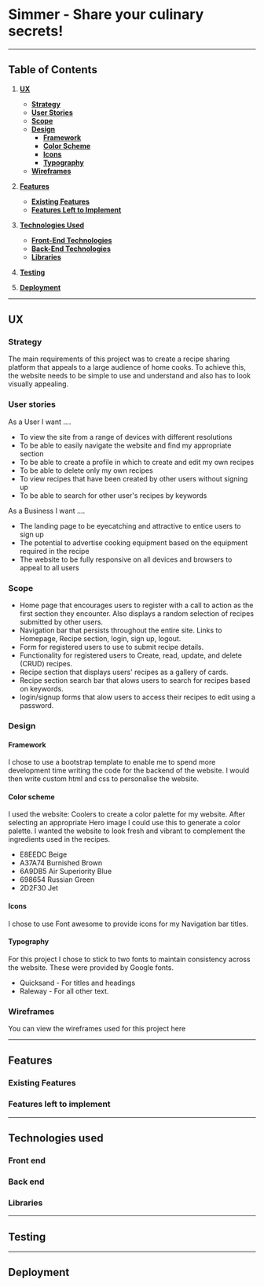 # Simmer - Share your culinary secrets! 
---
## Table of Contents
1. [**UX**](#ux)
    - [**Strategy**](#Strategy)
    - [**User Stories**](#user-stories)
    - [**Scope**](#Scope)
    - [**Design**](#design)
        - [**Framework**](#framework)
        - [**Color Scheme**](#color-scheme)
        - [**Icons**](#icons)
        - [**Typography**](#typography)
    - [**Wireframes**](#wireframes)

2. [**Features**](#features)
    - [**Existing Features**](#existing-features)
    - [**Features Left to Implement**](#features-left-to-implement)

3. [**Technologies Used**](#technologies-used)
   
    - [**Front-End Technologies**](#front-end)
    - [**Back-End Technologies**](#back-end)
    - [**Libraries**](#Libraries) 

4. [**Testing**](#testing)
    

5. [**Deployment**](#deployment)
    


---

## UX

### Strategy

The main requirements of this project was to create a recipe sharing platform that appeals to a large audience of home cooks. To achieve this, the website needs to be simple to use and understand and also has to look visually appealing. 

### User stories

As a User I want ....

- To view the site from a range of devices with different resolutions  
- To be able to easily navigate the website and find my appropriate section
- To be able to create a profile in which to create and edit my own recipes  
- To be able to delete only my own recipes 
- To view recipes that have been created by other users without signing up
- To be able to search for other user's recipes by keywords

As a Business I want ....

- The landing page to be eyecatching and attractive to entice users to sign up
- The potential to advertise cooking equipment based on the equipment required in the recipe 
- The website to be fully responsive on all devices and browsers to appeal to all users

### Scope

- Home page that encourages users to register with a call to action as the first section they encounter. Also displays a random selection of recipes submitted by other users.
- Navigation bar that persists throughout the entire site. Links to Homepage, Recipe section, login, sign up, logout.
- Form for registered users to use to submit recipe details.
- Functionality for registered users to Create, read, update, and delete (CRUD) recipes.
- Recipe section that displays users' recipes as a gallery of cards.
- Recipe section search bar that alows users to search for recipes based on keywords.
- login/signup forms that alow users to access their recipes to edit using a password. 



### Design

#### Framework
I chose to use a bootstrap template to enable me to spend more development time writing the code for the backend of the website. I would then write custom html and css to personalise the website. 
#### Color scheme

I used the website: Coolers to create a color palette for my website. After selecting an appropriate Hero image I could use this to generate a color palette. I wanted the website to look fresh and vibrant to complement the ingredients used in the recipes. 

- E8EEDC Beige
- A37A74 Burnished Brown
- 6A9DB5 Air Superiority Blue
- 698654 Russian Green 
- 2D2F30 Jet
#### Icons
I chose to use Font awesome to provide icons for my Navigation bar titles. 
#### Typography
For this project I chose to stick to two fonts to maintain consistency across the website. These were provided by Google fonts. 

- Quicksand - For titles and headings
- Raleway - For all other text. 

### Wireframes

You can view the wireframes used for this project here
 
---
## Features
### Existing Features
### Features left to implement 
---
## Technologies used
### Front end 
### Back end
### Libraries 
---
## Testing 
---
## Deployment 